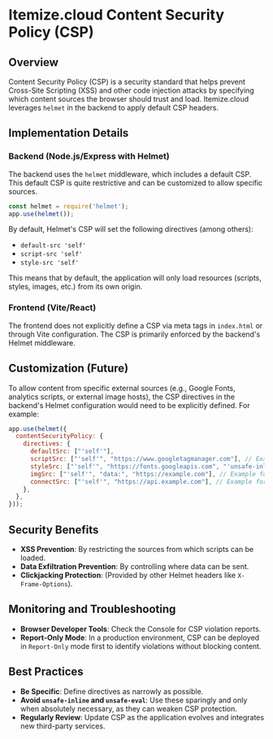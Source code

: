 # Itemize.cloud Content Security Policy (CSP)

## Overview

Content Security Policy (CSP) is a security standard that helps prevent Cross-Site Scripting (XSS) and other code injection attacks by specifying which content sources the browser should trust and load. Itemize.cloud leverages `helmet` in the backend to apply default CSP headers.

## Implementation Details

### Backend (Node.js/Express with Helmet)

The backend uses the `helmet` middleware, which includes a default CSP. This default CSP is quite restrictive and can be customized to allow specific sources.

```javascript
const helmet = require('helmet');
app.use(helmet());
```

By default, Helmet's CSP will set the following directives (among others):

*   `default-src 'self'`
*   `script-src 'self'`
*   `style-src 'self'`

This means that by default, the application will only load resources (scripts, styles, images, etc.) from its own origin.

### Frontend (Vite/React)

The frontend does not explicitly define a CSP via meta tags in `index.html` or through Vite configuration. The CSP is primarily enforced by the backend's Helmet middleware.

## Customization (Future)

To allow content from specific external sources (e.g., Google Fonts, analytics scripts, or external image hosts), the CSP directives in the backend's Helmet configuration would need to be explicitly defined. For example:

```javascript
app.use(helmet({
  contentSecurityPolicy: {
    directives: {
      defaultSrc: ["'self'"],
      scriptSrc: ["'self'", "https://www.googletagmanager.com"], // Example for Google Analytics
      styleSrc: ["'self'", "https://fonts.googleapis.com", "'unsafe-inline'"], // Example for Google Fonts and inline styles
      imgSrc: ["'self'", "data:", "https://example.com"], // Example for external images
      connectSrc: ["'self'", "https://api.example.com"], // Example for external APIs
    },
  },
}));
```

## Security Benefits

- **XSS Prevention**: By restricting the sources from which scripts can be loaded.
- **Data Exfiltration Prevention**: By controlling where data can be sent.
- **Clickjacking Protection**: (Provided by other Helmet headers like `X-Frame-Options`).

## Monitoring and Troubleshooting

- **Browser Developer Tools**: Check the Console for CSP violation reports.
- **Report-Only Mode**: In a production environment, CSP can be deployed in `Report-Only` mode first to identify violations without blocking content.

## Best Practices

- **Be Specific**: Define directives as narrowly as possible.
- **Avoid `unsafe-inline` and `unsafe-eval`**: Use these sparingly and only when absolutely necessary, as they can weaken CSP protection.
- **Regularly Review**: Update CSP as the application evolves and integrates new third-party services.
